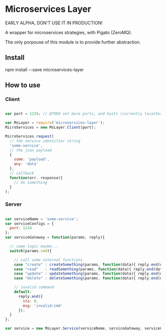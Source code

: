 # Microservices Layer

EARLY ALPHA, DON'T USE IT IN PRODUCTION!

A wrapper for microservices strategies, with Pigato (ZeroMQ).

The only porpouse of this module is to provide further abstraction.

## Install

npm install --save microservices-layer

## How to use

### Client

```javascript

var port = 1234; // @TODO set more ports, and hosts (currently localhost)

var MsLayer = require('microservices-layer');
MicroServices = new MsLayer.Client(port);

MicroServices.request(
  // the service identifier string
  'some-service',
  // the json payload
  {
    some: 'payload',
    any: 'data'
  },
  // callback
  function(err, response){
    // do something
  }
);

```

### Server

```javascript

var serviceName = 'some-service';
var serviceConfigs = {
  port: 1234
};
var serviceGateway = function(params, reply){

  // some logic maybe...
  switch(params.cmd){

    // call some internal functions
    case "create" : createSomething(params, function(data){ reply.end(data); }); break;
    case "read"   : readSomething(params, function(data){ reply.end(data); }); break;
    case "update" : updateSomething(params, function(data){ reply.end(data); }); break;
    case "delete" : deleteSomething(params, function(data){ reply.end(data); }); break;

    // invalid command
    default:
      reply.end({
        sta: 0,
        msg: 'invalid:cmd'
      });
  }
};

var service = new MsLayer.Service(serviceName, serviceGateway, serviceConfigs);

```